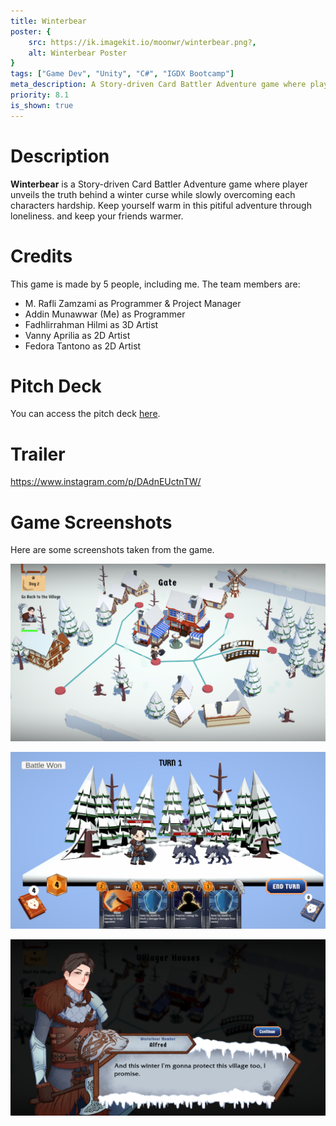 ```yaml
---
title: Winterbear
poster: {
    src: https://ik.imagekit.io/moonwr/winterbear.png?,
    alt: Winterbear Poster
}
tags: ["Game Dev", "Unity", "C#", "IGDX Bootcamp"]
meta_description: A Story-driven Card Battler Adventure game where player unveils the truth behind a winter curse while slowly overcoming each characters hardship. Addin Munawwar (Cadevue).
priority: 8.1
is_shown: true
---
```


# Description
**Winterbear** is a Story-driven Card Battler Adventure game where player unveils the truth behind a winter curse while slowly overcoming each characters hardship. Keep yourself warm in this pitiful adventure through loneliness. and keep your friends warmer.

# Credits
This game is made by 5 people, including me. The team members are:
- M. Rafli Zamzami as Programmer & Project Manager
- Addin Munawwar (Me) as Programmer
- Fadhlirrahman Hilmi as 3D Artist
- Vanny Aprilia as 2D Artist
- Fedora Tantono as 2D Artist

# Pitch Deck
You can access the pitch deck [here](https://www.canva.com/design/DAGNasE2iEA/FO0hyKrlPpy3zCxS9uNz4w/edit).

# Trailer
https://www.instagram.com/p/DAdnEUctnTW/

# Game Screenshots
Here are some screenshots taken from the game.

![Screenshot of Robushka #1](../../assets/project/winterbear//1.png)
<br>

![Screenshot of Robushka #2](../../assets/project/winterbear/2.png)
<br>

![Screenshot of Robushka #3](../../assets/project/winterbear/3.png)

